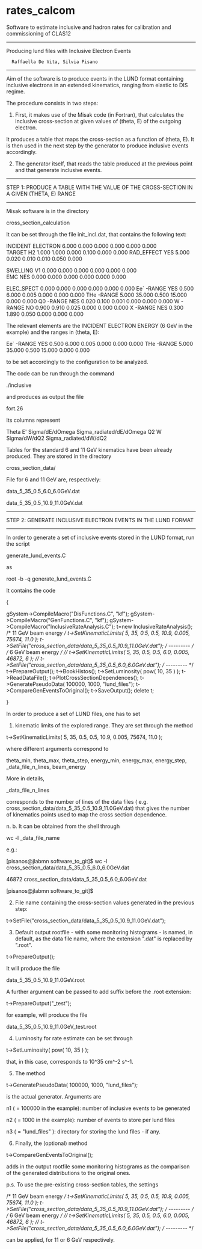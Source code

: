 # rates_calcom
Software to estimate inclusive and hadron rates for calibration and commissioning of CLAS12


******************************************************

Producing lund files with Inclusive Electron Events

	  Raffaella De Vita, Silvia Pisano

******************************************************


Aim of the software is to produce events in the LUND format containing inclusive electrons in an extended kinematics, ranging from elastic to DIS regime.

The procedure consists in two steps:

1) First, it makes use of the Misak code (in Fortran), that calculates the inclusive cross-section at given values of (theta, E) of the outgoing electron.

It produces a table that maps the cross-section as a function of (theta, E). It is then used in the next step by the generator to produce inclusive events accordingly.

2) The generator itself, that reads the table produced at the previous point and that generate inclusive events.

------------------------------------------------------------------------------------------------

STEP 1: PRODUCE A TABLE WITH THE VALUE OF THE CROSS-SECTION IN A GIVEN (THETA, E) RANGE

------------------------------------------------------------------------------------------------

Misak software is in the directory

cross_section_calculation

It can be set through the file init_incl.dat, that contains the following text:


INCIDENT   ELECTRON    6.000   0.000   0.000   0.000   0.000   0.000      
TARGET     H2          1.000   1.000   0.000   0.100   0.000   0.000
RAD_EFFECT YES         5.000   0.020   0.010   0.010   0.050   0.000  

SWELLING   V1          0.000   0.000   0.000   0.000   0.000   0.000  
EMC        NES         0.000   0.000   0.000   0.000   0.000   0.000  

ELEC_SPECT             0.000   0.000   0.000   0.000   0.000   0.000
Ee` -RANGE YES         0.500   6.000   0.005   0.000   0.000   0.000
THe -RANGE             5.000  35.000   0.500  15.000   0.000   0.000
Q0  -RANGE NES         0.020   0.100   0.001   0.000   0.000   0.000
W   -RANGE NO          0.900   0.910   0.025   0.000   0.000   0.000
X   -RANGE NES         0.300   1.890   0.050   0.000   0.000   0.000

The relevant elements are the INCIDENT ELECTRON ENERGY (6 GeV in the example) and the ranges in (theta, E): 

Ee` -RANGE YES         0.500   6.000   0.005   0.000   0.000   0.000
THe -RANGE             5.000  35.000   0.500  15.000   0.000   0.000

to be set accordingly to the configuration to be analyzed.

The code can be run through the command

./inclusive

and produces as output the file

fort.26

Its columns represent

Theta  E'  Sigma/dE/dOmega   Sigma_radiated/dE/dOmega   Q2   W Sigma/dW/dQ2  Sigma_radiated/dW/dQ2


Tables for the standard 6 and 11 GeV kinematics have been already produced. They are stored in the directory

cross_section_data/

File for 6 and 11 GeV are, respectively:

data_5_35_0.5_6.0_6.0GeV.dat

data_5_35_0.5_10.9_11.0GeV.dat


---------------------------------------------------------------

STEP 2: GENERATE INCLUSIVE ELECTRON EVENTS IN THE LUND FORMAT

---------------------------------------------------------------

In order to generate a set of inclusive events stored in the LUND format, run the script

generate_lund_events.C

as

root -b -q generate_lund_events.C

It contains the code

{

  gSystem->CompileMacro("DisFunctions.C", "kf");
  gSystem->CompileMacro("GenFunctions.C", "kf");
  gSystem->CompileMacro("InclusiveRateAnalysis.C");
  t=new InclusiveRateAnalysis();
  /* 11 GeV beam energy */
  t->SetKinematicLimits( 5, 35, 0.5, 0.5, 10.9, 0.005, 75674, 11.0 );
  t->SetFile("cross_section_data/data_5_35_0.5_10.9_11.0GeV.dat");
  /* --------- */
  /* 6 GeV beam energy */
  // t->SetKinematicLimits( 5, 35, 0.5, 0.5, 6.0, 0.005, 46872, 6 );
  // t->SetFile("cross_section_data/data_5_35_0.5_6.0_6.0GeV.dat");
  /* --------- */
  t->PrepareOutput();
  t->BookHistos();
  t->SetLuminosity( pow( 10, 35 ) );
  t->ReadDataFile();
  t->PlotCrossSectionDependences();
  t->GeneratePseudoData( 100000, 1000, "lund_files");
  t->CompareGenEventsToOriginal();
  t->SaveOutput();
  delete t;

}


In order to produce a set of LUND files, one has to set

1) kinematic limits of the explored range. They are set through the method

 t->SetKinematicLimits( 5, 35, 0.5, 0.5, 10.9, 0.005, 75674, 11.0 );
 
where different arguments correspond to

theta_min, theta_max, theta_step, energy_min, energy_max, energy_step, _data_file_n_lines, beam_energy

More in details,

_data_file_n_lines

corresponds to the number of lines of the data files ( e.g. cross_section_data/data_5_35_0.5_10.9_11.0GeV.dat) that gives the number of kinematics points used to map the cross section dependence.

n. b. It can be obtained from the shell through

wc -l _data_file_name

e.g.:

[pisanos@jlabmn software_to_git]$ wc -l cross_section_data/data_5_35_0.5_6.0_6.0GeV.dat 

46872 cross_section_data/data_5_35_0.5_6.0_6.0GeV.dat

[pisanos@jlabmn software_to_git]$ 


2) File name containing the cross-section values generated in the previous step:

  t->SetFile("cross_section_data/data_5_35_0.5_10.9_11.0GeV.dat");


3) Default output rootfile - with some monitoring histograms - is named, in default, as the data file name, where the extension ".dat" is replaced by ".root".

t->PrepareOutput();

It will produce the file

data_5_35_0.5_10.9_11.0GeV.root

A further argument can be passed to add suffix before the .root extension:

 t->PrepareOutput("_test");

for example, will produce the file

data_5_35_0.5_10.9_11.0GeV_test.root


4) Luminosity for rate estimate can be set through

 t->SetLuminosity( pow( 10, 35 ) );

that, in this case, corresponds to 10^35 cm^-2 s^-1.


5) The method

  t->GeneratePseudoData( 100000, 1000, "lund_files");

is the actual generator. Arguments are

n1 ( = 100000 in the example): number of inclusive events to be generated

n2 ( = 1000   in the example): number of events to store per lund files

n3 ( = "lund_files"         ): directory for storing the lund files - if any.


6) Finally, the (optional) method

  t->CompareGenEventsToOriginal();

adds in the output rootfile some monitoring histograms as the comparison of the generated distributions to the original ones.



p.s. To use the pre-existing cross-section tables, the settings

  /* 11 GeV beam energy */
  t->SetKinematicLimits( 5, 35, 0.5, 0.5, 10.9, 0.005, 75674, 11.0 );
  t->SetFile("cross_section_data/data_5_35_0.5_10.9_11.0GeV.dat");
  /* --------- */
  /* 6 GeV beam energy */
  // t->SetKinematicLimits( 5, 35, 0.5, 0.5, 6.0, 0.005, 46872, 6 );
  // t->SetFile("cross_section_data/data_5_35_0.5_6.0_6.0GeV.dat");
  /* --------- */


can be applied, for 11 or 6 GeV respectively.
